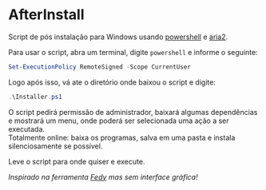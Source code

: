 # AfterInstall

Script de pós instalação para Windows usando [powershell](https://docs.microsoft.com/pt-br/powershell/scripting/overview?view=powershell-7.2) e [aria2](https://aria2.github.io/).

Para usar o script, abra um terminal, digite ```powershell``` e informe o seguinte:

```powershell
Set-ExecutionPolicy RemoteSigned -Scope CurrentUser
``` 
Logo após isso, vá ate o diretório onde baixou o script e digite:

```powershell
.\Installer.ps1
```
O script pedirá permissão de administrador, baixará algumas dependências e mostrará um menu, onde poderá ser selecionada uma ação a ser executada.<br>
Totalmente online: baixa os programas, salva em uma pasta e instala silenciosamente se possível.

Leve o script para onde quiser e execute.

*Inspirado na ferramenta [Fedy](https://github.com/rpmfusion-infra/fedy) mas sem interface gráfica!*


 
 
 
